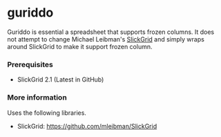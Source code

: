 guriddo
=======

Guriddo is essential a spreadsheet that supports frozen columns. It does not attempt to change Michael Leibman's [SlickGrid](https://github.com/mleibman/SlickGrid) and simply wraps around SlickGrid to make it support frozen column.
### Prerequisites

* SlickGrid 2.1 (Latest in GitHub)

### More information

Uses the following libraries.

* SlickGrid: https://github.com/mleibman/SlickGrid
